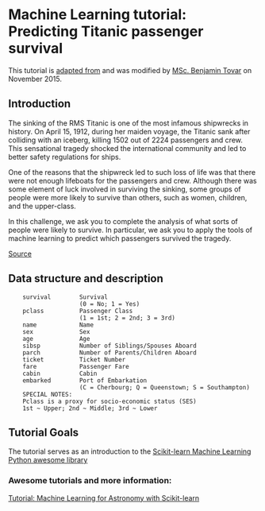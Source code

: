 # Machine Learning tutorial: Predicting Titanic passenger survival 

This tutorial is [adapted from](https://www.kaggle.com/omarelgabry/titanic/a-journey-through-titanic) and was modified by [MSc. Benjamin Tovar](https://www.linkedin.com/in/benjamintovarcis/) on November 2015.

## Introduction

The sinking of the RMS Titanic is one of the most infamous shipwrecks in history.  On April 15, 1912, during her maiden voyage, the Titanic sank after colliding with an iceberg, killing 1502 out of 2224 passengers and crew. This sensational tragedy shocked the international community and led to better safety regulations for ships.

One of the reasons that the shipwreck led to such loss of life was that there were not enough lifeboats for the passengers and crew. Although there was some element of luck involved in surviving the sinking, some groups of people were more likely to survive than others, such as women, children, and the upper-class.

In this challenge, we ask you to complete the analysis of what sorts of people were likely to survive. In particular, we ask you to apply the tools of machine learning to predict which passengers survived the tragedy.

[Source](https://www.kaggle.com/c/titanic)

## Data structure and description

```
    survival        Survival
                    (0 = No; 1 = Yes)
    pclass          Passenger Class
                    (1 = 1st; 2 = 2nd; 3 = 3rd)
    name            Name
    sex             Sex
    age             Age
    sibsp           Number of Siblings/Spouses Aboard
    parch           Number of Parents/Children Aboard
    ticket          Ticket Number
    fare            Passenger Fare
    cabin           Cabin
    embarked        Port of Embarkation
                    (C = Cherbourg; Q = Queenstown; S = Southampton)
    SPECIAL NOTES:
    Pclass is a proxy for socio-economic status (SES)
    1st ~ Upper; 2nd ~ Middle; 3rd ~ Lower
```

## Tutorial Goals

The tutorial serves as an introduction to the [Scikit-learn Machine Learning Python awesome library](http://scikit-learn.org/stable/index.html)

### Awesome tutorials and more information:

[Tutorial: Machine Learning for Astronomy with Scikit-learn](http://www.astroml.org/sklearn_tutorial)